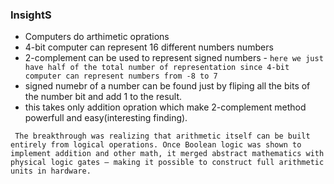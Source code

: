 
### InsightS

- Computers do arthimetic oprations
- 4-bit computer can represent 16 different numbers numbers
- 2-complement can be used to represent signed numbers - `here we just have half of the total number of representation since 4-bit computer can represent numbers from -8 to 7`
- signed numebr of a number can be found just by fliping all the bits of the number bit and add 1 to the result.
- this takes only addition opration which make 2-complement method powerfull and easy(interesting finding).

``` The breakthrough was realizing that arithmetic itself can be built entirely from logical operations. Once Boolean logic was shown to implement addition and other math, it merged abstract mathematics with physical logic gates — making it possible to construct full arithmetic units in hardware.```